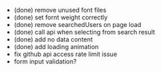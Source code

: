 - (done) remove unused font files
- (done) set fornt weight correctly
- (done) remove searchedUsers on page load
- (done) call api when selecting from search result
- (done) add no data content
- (done) add loading animation
- fix github api access rate limit issue
- form input validation?